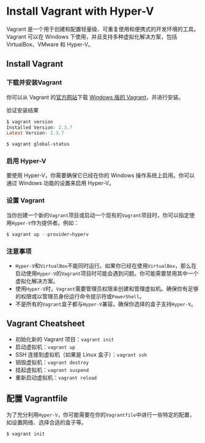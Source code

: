 # Install Vagrant with Hyper-V

Vagrant 是一个用于创建和配置轻量级、可重复使用和便携式的开发环境的工具。Vagrant 可以在 Windows 下使用，并且支持多种虚拟化解决方案，包括 VirtualBox、VMware 和 Hyper-V。

## Install Vagrant

### 下载并安装Vagrant

你可以从 Vagrant 的[官方网站](https://developer.hashicorp.com/vagrant)下载 [Windows 版的 Vagrant](https://releases.hashicorp.com/vagrant/2.3.7/vagrant_2.3.7_windows_amd64.msi)，并进行安装。

验证安装结果

```powershell
$ vagrant version
Installed Version: 2.3.7
Latest Version: 2.3.7

$ vagrant global-status
```

### 启用 Hyper-V

要使用 Hyper-V，你需要确保它已经在你的 Windows 操作系统上启用。你可以通过 Windows 功能的设置来启用 Hyper-V。

### 设置 Vagrant

当你创建一个新的`Vagrant`项目或启动一个现有的`Vagrant`项目时，你可以指定使用`Hyper-V`作为提供者。例如：
   
```powershell
$ vagrant up --provider=hyperv
```

### 注意事项
   
- `Hyper-V`和`VirtualBox`不能同时运行。如果你已经在使用`VirtualBox`，那么在启动使用`Hyper-V`的`Vagrant`项目时可能会遇到问题。你可能需要禁用其中一个虚拟化解决方案。
- 使用`Hyper-V`时，`Vagrant`需要管理员权限来创建和管理虚拟机。确保你有足够的权限或以管理员身份运行命令提示符或`PowerShell`。
- 不是所有的`Vagrant`盒子都与`Hyper-V`兼容。确保你选择的盒子支持`Hyper-V`。

## Vagrant Cheatsheet
   
- 初始化新的 Vagrant 项目：`vagrant init`
- 启动虚拟机：`vagrant up`
- SSH 连接到虚拟机（如果是 Linux 盒子）：`vagrant ssh`
- 销毁虚拟机：`vagrant destroy`
- 挂起虚拟机：`vagrant suspend`
- 重新启动虚拟机：`vagrant reload`

## 配置 Vagrantfile

为了充分利用`Hyper-V`，你可能需要在你的`Vagrantfile`中进行一些特定的配置，如设置网络、选择合适的盒子等。

```powershell
$ vagrant init
```

